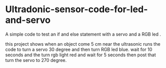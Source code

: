 # Ultradonic-sensor-code-for-led-and-servo
A simple code to test an if and else statement with a servo and a RGB led .


this project shows when an object come 5 cm near the ultrasonic runs the code to turn a servo 30 degree and then turn RGB led blue. wait for 10 seconds and the turn rgb light red and wait for 5 seconds then post that turn the servo to 270 degree.
